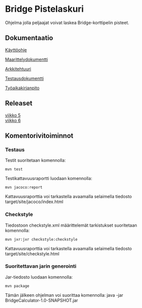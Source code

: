 # Bridge Pistelaskuri

Ohjelma jolla peljaajat voivat laskea Bridge-korttipelin pisteet.


## Dokumentaatio
[Käyttöohje](https://github.com/sillameri/otm-harjoitustyo/blob/master/dokumentointi/k%C3%A4yttoohje.md)

[Maarittelydokumentti](https://github.com/sillameri/otm-harjoitustyo/blob/master/dokumentointi/maarittelydokumentti.md)

[Arkkitehtuuri](https://github.com/sillameri/otm-harjoitustyo/blob/master/dokumentointi/arkkitehtuuri.md)

[Testausdokumentti](https://github.com/sillameri/otm-harjoitustyo/blob/master/dokumentointi/testaus.md)

[Työaikakirjanpito](https://github.com/sillameri/otm-harjoitustyo/blob/master/dokumentointi/ty%C3%B6aikakirjanpito.md)

## Releaset

[viikko 5](https://github.com/sillameri/otm-harjoitustyo/releases/tag/viikko5)  
[viikko 6](https://github.com/sillameri/otm-harjoitustyo/releases/tag/viikko6)

## Komentorivitoiminnot

### Testaus

Testit suoritetaan komennolla: 

```
mvn test  
```
Testikattavuusraportti luodaan komennolla: 
```
mvn jacoco:report    
```
Kattavuusraporttia voi tarkastella avaamalla selaimella tiedosto target/site/jacoco/index.html


### Checkstyle

Tiedostoon checkstyle.xml määrittelemät tarkistukset suoritetaan komennolla:

```
mvn jxr:jxr checkstyle:checkstyle
```
Kattavuusraporttia voi tarkastella avaamalla selaimella tiedosto target/site/checkstyle.html

### Suoritettavan jarin generointi

Jar-tiedosto luodaan komennolla:

```
mvn package  
```
Tämän jälkeen ohjelman voi suorittaa komennolla: java -jar BridgeCalculator-1.0-SNAPSHOT.jar
